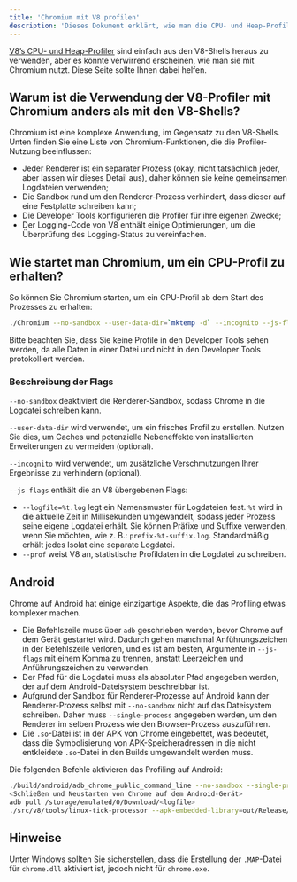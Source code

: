 ```yaml
---
title: 'Chromium mit V8 profilen'
description: 'Dieses Dokument erklärt, wie man die CPU- und Heap-Profiler von V8 mit Chromium verwendet.'
---
```

[V8’s CPU- und Heap-Profiler](/docs/profile) sind einfach aus den V8-Shells heraus zu verwenden, aber es könnte verwirrend erscheinen, wie man sie mit Chromium nutzt. Diese Seite sollte Ihnen dabei helfen.

## Warum ist die Verwendung der V8-Profiler mit Chromium anders als mit den V8-Shells?

Chromium ist eine komplexe Anwendung, im Gegensatz zu den V8-Shells. Unten finden Sie eine Liste von Chromium-Funktionen, die die Profiler-Nutzung beeinflussen:

- Jeder Renderer ist ein separater Prozess (okay, nicht tatsächlich jeder, aber lassen wir dieses Detail aus), daher können sie keine gemeinsamen Logdateien verwenden;
- Die Sandbox rund um den Renderer-Prozess verhindert, dass dieser auf eine Festplatte schreiben kann;
- Die Developer Tools konfigurieren die Profiler für ihre eigenen Zwecke;
- Der Logging-Code von V8 enthält einige Optimierungen, um die Überprüfung des Logging-Status zu vereinfachen.

## Wie startet man Chromium, um ein CPU-Profil zu erhalten?

So können Sie Chromium starten, um ein CPU-Profil ab dem Start des Prozesses zu erhalten:

```bash
./Chromium --no-sandbox --user-data-dir=`mktemp -d` --incognito --js-flags='--prof'
```

Bitte beachten Sie, dass Sie keine Profile in den Developer Tools sehen werden, da alle Daten in einer Datei und nicht in den Developer Tools protokolliert werden.

### Beschreibung der Flags

`--no-sandbox` deaktiviert die Renderer-Sandbox, sodass Chrome in die Logdatei schreiben kann.

`--user-data-dir` wird verwendet, um ein frisches Profil zu erstellen. Nutzen Sie dies, um Caches und potenzielle Nebeneffekte von installierten Erweiterungen zu vermeiden (optional).

`--incognito` wird verwendet, um zusätzliche Verschmutzungen Ihrer Ergebnisse zu verhindern (optional).

`--js-flags` enthält die an V8 übergebenen Flags:

- `--logfile=%t.log` legt ein Namensmuster für Logdateien fest. `%t` wird in die aktuelle Zeit in Millisekunden umgewandelt, sodass jeder Prozess seine eigene Logdatei erhält. Sie können Präfixe und Suffixe verwenden, wenn Sie möchten, wie z. B.: `prefix-%t-suffix.log`. Standardmäßig erhält jedes Isolat eine separate Logdatei.
- `--prof` weist V8 an, statistische Profildaten in die Logdatei zu schreiben.

## Android

Chrome auf Android hat einige einzigartige Aspekte, die das Profiling etwas komplexer machen.

- Die Befehlszeile muss über `adb` geschrieben werden, bevor Chrome auf dem Gerät gestartet wird. Dadurch gehen manchmal Anführungszeichen in der Befehlszeile verloren, und es ist am besten, Argumente in `--js-flags` mit einem Komma zu trennen, anstatt Leerzeichen und Anführungszeichen zu verwenden.
- Der Pfad für die Logdatei muss als absoluter Pfad angegeben werden, der auf dem Android-Dateisystem beschreibbar ist.
- Aufgrund der Sandbox für Renderer-Prozesse auf Android kann der Renderer-Prozess selbst mit `--no-sandbox` nicht auf das Dateisystem schreiben. Daher muss `--single-process` angegeben werden, um den Renderer im selben Prozess wie den Browser-Prozess auszuführen.
- Die `.so`-Datei ist in der APK von Chrome eingebettet, was bedeutet, dass die Symbolisierung von APK-Speicheradressen in die nicht entkleidete `.so`-Datei in den Builds umgewandelt werden muss.

Die folgenden Befehle aktivieren das Profiling auf Android:

```bash
./build/android/adb_chrome_public_command_line --no-sandbox --single-process --js-flags='--logfile=/storage/emulated/0/Download/%t.log,--prof'
<Schließen und Neustarten von Chrome auf dem Android-Gerät>
adb pull /storage/emulated/0/Download/<logfile>
./src/v8/tools/linux-tick-processor --apk-embedded-library=out/Release/lib.unstripped/libchrome.so --preprocess <logfile>
```

## Hinweise

Unter Windows sollten Sie sicherstellen, dass die Erstellung der `.MAP`-Datei für `chrome.dll` aktiviert ist, jedoch nicht für `chrome.exe`.
